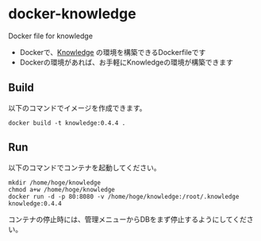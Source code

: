 # docker-knowledge
Docker file for knowledge

- Dockerで、[Knowledge](https://github.com/support-project/knowledge) の環境を構築できるDockerfileです
- Dockerの環境があれば、お手軽にKnowledgeの環境が構築できます

## Build

以下のコマンドでイメージを作成できます。

    docker build -t knowledge:0.4.4 .

## Run

以下のコマンドでコンテナを起動してください。

    mkdir /home/hoge/knowledge
    chmod a+w /home/hoge/knowledge
    docker run -d -p 80:8080 -v /home/hoge/knowledge:/root/.knowledge knowledge:0.4.4

コンテナの停止時には、管理メニューからDBをまず停止するようにしてください。
